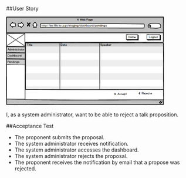 ##User Story

<img src="https://github.com/FEUPTalks/Frontend/blob/develop/prototype/imagens/pendingsTalksView.png" alt="Drawing" width="430px"/><br/>

I, as a system administrator, want to be able to reject a talk proposition.

##Acceptance Test

* The proponent submits the proposal.
* The system administrator receives notification.
* The system administrator accesses the dashboard.
* The system administrator rejects the proposal.
* The proponent receives the notification by email that a propose was rejected.

